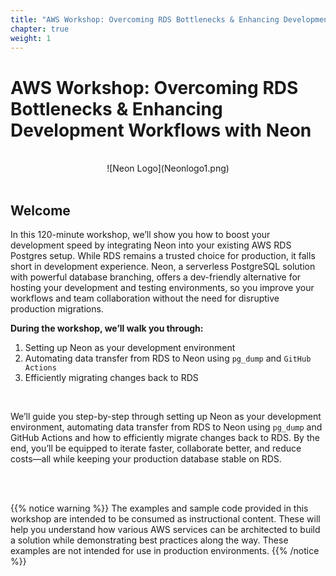 ```yaml
---
title: "AWS Workshop: Overcoming RDS Bottlenecks & Enhancing Development Workflows with Neon"
chapter: true
weight: 1
---
```


# AWS Workshop: Overcoming RDS Bottlenecks & Enhancing Development Workflows with Neon 
<br>
<center>![Neon Logo](Neonlogo1.png)</center>
<br>

## Welcome

In this 120-minute workshop, we’ll show you how to boost your development speed by integrating Neon into your existing AWS RDS Postgres setup. While RDS remains a trusted choice for production, it falls short in development experience. Neon, a serverless PostgreSQL solution with powerful database branching, offers a dev-friendly alternative for hosting your development and testing environments, so you improve your workflows and team collaboration without the need for disruptive production migrations. 


**During the workshop, we’ll walk you through:**
1. Setting up Neon as your development environment
2. Automating data transfer from RDS to Neon using ``pg_dump`` and ``GitHub Actions``
3. Efficiently migrating changes back to RDS

<br>

We’ll guide you step-by-step through setting up Neon as your development environment, automating data transfer from RDS to Neon using ``pg_dump`` and GitHub Actions and how to efficiently migrate changes back to RDS. By the end, you’ll be equipped to iterate faster, collaborate better, and reduce costs—all while keeping your production database stable on RDS.

<br> 
<br>

{{% notice warning %}}
The examples and sample code provided in this workshop are intended to be consumed as instructional content. These will help you understand how various AWS services can be architected to build a solution while demonstrating best practices along the way. These examples are not intended for use in production environments.
{{% /notice %}}